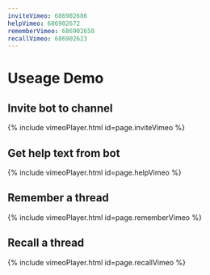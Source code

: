 ```yaml
---
inviteVimeo: 686902686
helpVimeo: 686902672
rememberVimeo: 686902650
recallVimeo: 686902623
---
```


# Useage Demo

## Invite bot to channel

{% include vimeoPlayer.html id=page.inviteVimeo %}

## Get help text from bot

{% include vimeoPlayer.html id=page.helpVimeo %}

## Remember a thread

{% include vimeoPlayer.html id=page.rememberVimeo %}

## Recall a thread

{% include vimeoPlayer.html id=page.recallVimeo %}
